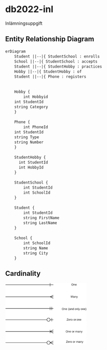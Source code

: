 # db2022-inl
Inlämningsuppgift

## Entity Relationship Diagram

```mermaid
erDiagram
    Student ||--|{ StudentSchool : enrolls
    School ||--|{ StudentSchool : accepts
    Student ||--|{ StudentHobby : practices
    Hobby ||--|{ StudentHobby : of
    Student ||--|{ Phone : registers
       

    Hobby {
    	int Hobbyid
	int StudentId
	string Category
    }

    Phone {
    	int PhoneId
	int StudentId
	string Type
	string Number
    }

    StudentHobby {
	  int StudentId
 	  int HobbyId
    }

    StudentSchool {
        int StudentId
        int SchoolId
    }

    Student {
        int StudentId
        string FirstName
        string LastName
    }

    School {
        int SchoolId
        string Name
        string City
    }
```

## Cardinality

![Cardinality](cardinality-1.png)
